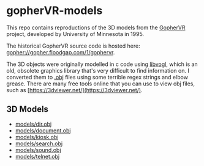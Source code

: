 # gopherVR-models

This repo contains reproductions of the 3D models from the [GopherVR](https://en.wikipedia.org/wiki/GopherVR) project, developed by University of Minnesota in 1995. 

The historical GopherVR source code is hosted here: [gopher://gopher.floodgap.com/1/gophervr](https://portal.mozz.us/gopher/gopher.floodgap.com/1/gophervr).

The 3D objects were originally modelled in c code using [libvogl](https://www.autochthonous.org/eric/), which is an old, obsolete graphics library that's very difficult to find information on. I converted them to [.obj](https://en.wikipedia.org/wiki/Wavefront_.obj_file) files using some terrible regex strings and elbow grease. There are many free tools online that you can use to view obj files, such as [https://3dviewer.net/](https://3dviewer.net/).

## 3D Models

- [models/dir.obj](models/dir.obj?raw=1)
- [models/document.obj](models/document.obj?raw=1)
- [models/kiosk.obj](models/kiosk.obj?raw=1)
- [models/search.obj](models/search.obj?raw=1)
- [models/sound.obj](models/sound.obj?raw=1)
- [models/telnet.obj](models/telnet.obj?raw=1)
